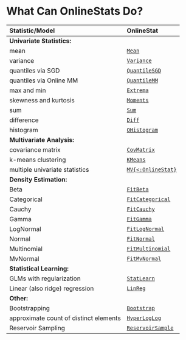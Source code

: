 # What Can OnlineStats Do?

| Statistic/Model                        | OnlineStat                 |
|:---------------------------------------|:---------------------------|
| **Univariate Statistics:**             |                            |
| mean                                   | [`Mean`](@ref)             |
| variance                               | [`Variance`](@ref)         |
| quantiles via SGD                      | [`QuantileSGD`](@ref)      |
| quantiles via Online MM                | [`QuantileMM`](@ref)       |
| max and min                            | [`Extrema`](@ref)          |
| skewness and kurtosis                  | [`Moments`](@ref)          |
| sum                                    | [`Sum`](@ref)              |
| difference                             | [`Diff`](@ref)             |
| histogram                              | [`OHistogram`](@ref)       |
| **Multivariate Analysis:**             |                            |
| covariance matrix                      | [`CovMatrix`](@ref)        |
| k-means clustering                     | [`KMeans`](@ref)           |
| multiple univariate statistics         | [`MV{<:OnlineStat}`](@ref) |
| **Density Estimation:**                |                            |
| Beta                                   | [`FitBeta`](@ref)          |
| Categorical                            | [`FitCategorical`](@ref)   |
| Cauchy                                 | [`FitCauchy`](@ref)        |
| Gamma                                  | [`FitGamma`](@ref)         |
| LogNormal                              | [`FitLogNormal`](@ref)     |
| Normal                                 | [`FitNormal`](@ref)        |
| Multinomial                            | [`FitMultinomial`](@ref)   |
| MvNormal                               | [`FitMvNormal`](@ref)      |
| **Statistical Learning:**              |                            |
| GLMs with regularization               | [`StatLearn`](@ref)        |
| Linear (also ridge) regression         | [`LinReg`](@ref)           |
| **Other:**                             |                            |
| Bootstrapping                          | [`Bootstrap`](@ref)        |
| approximate count of distinct elements | [`HyperLogLog`](@ref)      |
| Reservoir Sampling                     | [`ReservoirSample`](@ref)  |

